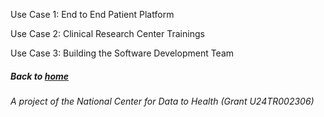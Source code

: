 Use Case 1: End to End Patient Platform

Use Case 2: Clinical Research Center Trainings

Use Case 3: Building the Software Development Team

##### Back to [home](https://data2health.github.io/CTS-Personas/)

###### A project of the National Center for Data to Health (Grant U24TR002306)
